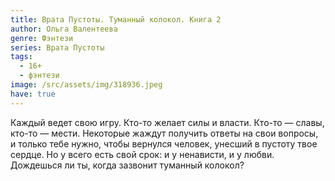 ```yaml
---
title: Врата Пустоты. Туманный колокол. Книга 2
author: Ольга Валентеева
genre: Фэнтези
series: Врата Пустоты
tags:
  - 16+
  - фэнтези
image: /src/assets/img/318936.jpeg
have: true
---
```

Каждый ведет свою игру. Кто-то желает силы и власти. Кто-то — славы, кто-то — мести. Некоторые жаждут получить ответы на свои вопросы, и только тебе нужно, чтобы вернулся человек, унесший в пустоту твое сердце. Но у всего есть свой срок: и у ненависти, и у любви. Дождешься ли ты, когда зазвонит туманный колокол?
